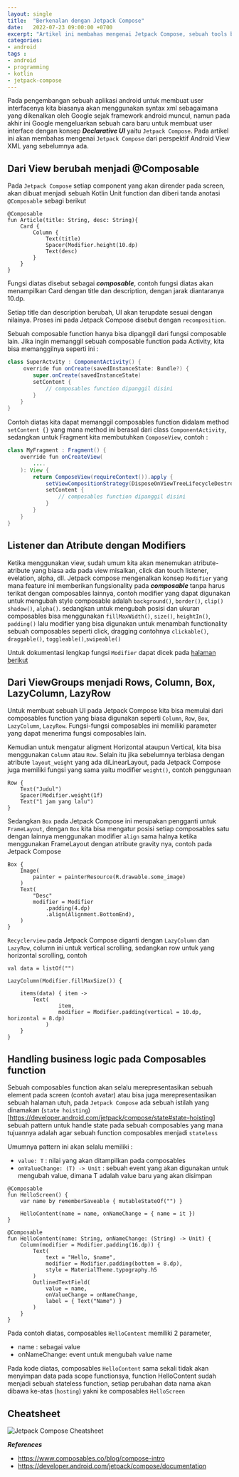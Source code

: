 ```yaml
---
layout: single
title:  "Berkenalan dengan Jetpack Compose"
date:   2022-07-23 09:00:00 +0700
excerpt: "Artikel ini membahas mengenai Jetpack Compose, sebuah tools baru dari Android Teams untuk membangun User Interface pada sebuah aplikasi android"
categories:
- android
tags :
- android
- programming
- kotlin
- jetpack-compose
---
```


Pada pengembangan sebuah aplikasi android untuk membuat user interfacenya kita biasanya akan menggunakan syntax xml sebagaimana yang dikenalkan 
oleh Google sejak framework android muncul, namun pada akhir ini Google mengeluarkan sebuah cara baru untuk membuat user interface dengan konsep ***Declarative UI*** yaitu `Jetpack Compose`. Pada artikel ini akan membahas mengenai `Jetpack Compose` dari perspektif Android View XML yang sebelumnya ada.


## Dari View berubah menjadi @Composable

Pada `Jetpack Compose` setiap component yang akan dirender pada screen, akan dibuat menjadi sebuah Kotlin Unit
function dan diberi tanda anotasi `@Composable` sebagi berikut


````
@Composable
fun Article(title: String, desc: String){
    Card {
        Column {
            Text(title)
            Spacer(Modifier.height(10.dp)
            Text(desc)
        }
    }
}
````

Fungsi diatas disebut sebagai ***composable***, contoh fungsi diatas akan menampilkan Card dengan
title dan description, dengan jarak diantaranya 10.dp.

Setiap title dan description berubah, UI akan terupdate sesuai dengan nilainya. Proses ini pada Jetpack
Compose disebut dengan `recomposition`.

Sebuah composable function hanya bisa dipanggil dari fungsi composable lain. Jika ingin
memanggil sebuah composable function pada Activity, kita bisa memanggilnya seperti ini :

````java
class SuperActvity : ComponentActivity() {
     override fun onCreate(savedInstanceState: Bundle?) {
        super.onCreate(savedInstanceState)
        setContent {
            // composables function dipanggil disini
        }
    }
}
````

Contoh diatas kita dapat memanggil composables function didalam method `setContent {}` yang mana
method ini berasal dari class `ComponentActivity`, sedangkan untuk Fragment kita membutuhkan
`ComposeView`, contoh :


````java
class MyFragment : Fragment() {
    override fun onCreateView(
        ....
    ): View {
        return ComposeView(requireContext()).apply {
            setViewCompositionStrategy(DisposeOnViewTreeLifecycleDestroyed)
            setContent {
                // composables function dipanggil disini
            }
        }
    }
}

````

## Listener dan Atribute dengan Modifiers

Ketika menggunakan view, sudah umum kita akan menemukan atribute-atribute yang biasa ada pada view
misalkan, click dan touch listener, evelation, alpha, dll. Jetpack compose mengenalkan konsep `Modifier`
yang mana feature ini memberikan fungsionality pada ***composable*** tanpa harus terikat dengan 
composables lainnya, contoh modifier yang dapat digunakan untuk mengubah style composable adalah `background()`, `border()`, `clip()`
`shadow()`, `alpha()`. sedangkan untuk mengubah posisi dan ukuran composables bisa menggunakan
`fillMaxWidth()`, `size()`, `heightIn()`, `padding()` lalu modifier yang bisa digunakan untuk menambah 
functionality sebuah composables seperti click, dragging contohnya `clickable()`, `draggable()`, `toggleable()`,`swipeable()`

Untuk dokumentasi lengkap fungsi `Modifier` dapat dicek pada [halaman berikut](https://developer.android.com/jetpack/compose/modifiers-list)

## Dari ViewGroups menjadi Rows, Column, Box, LazyColumn, LazyRow

Untuk membuat sebuah UI pada Jetpack Compose kita bisa memulai dari composables function
yang biasa digunakan seperti `Column`, `Row`, `Box`, `LazyColumn`, `LazyRow`. Fungsi-fungsi 
composables ini memiliki parameter yang dapat menerima fungsi composables lain.

Kemudian untuk mengatur aligment Horizontal ataupun Vertical, kita bisa menggunakan `Column` atau `Row`. Selain itu jika sebelumnya
terbiasa dengan atribute `layout_weight` yang ada diLinearLayout, pada Jetpack Compose juga memiliki fungsi yang sama yaitu
modifier `weight()`, contoh penggunaan

````
Row {
    Text("Judul")
    Spacer(Modifier.weight(1f)
    Text("1 jam yang lalu")
}
````

Sedangkan `Box` pada Jetpack Compose ini merupakan pengganti untuk `FrameLayout`, dengan `Box` kita 
bisa mengatur posisi setiap composables satu dengan lainnya menggunakan modifier `align` sama halnya ketika menggunakan
FrameLayout dengan atribute gravity nya, contoh pada Jetpack Compose

````
Box {
    Image(
        painter = painterResource(R.drawable.some_image)
    )
    Text(
        "Desc"
        modifier = Modifier
            .padding(4.dp)
            .align(Alignment.BottomEnd),
    )
}
````

`Recyclerview` pada Jetpack Compose diganti dengan `LazyColumn` dan `LazyRow`, column ini untuk vertical scrolling, 
sedangkan row untuk yang horizontal scrolling, contoh 

````
val data = listOf("")

LazyColumn(Modifier.fillMaxSize()) {

    items(data) { item ->
        Text(
                item,
                modifier = Modifier.padding(vertical = 10.dp, horizontal = 8.dp)
            )
    }
}

````

## Handling business logic pada Composables function

Sebuah composables function akan selalu merepresentasikan sebuah element pada screen (contoh avatar) atau bisa juga merepresentasikan sebuah halaman utuh, pada `Jetpack Compose` ada sebuah istilah yang dinamakan (`state hoisting`)[https://developer.android.com/jetpack/compose/state#state-hoisting] sebuah pattern untuk handle state pada sebuah composables yang mana tujuannya adalah agar sebuah function composables menjadi `stateless`

Umumnya pattern ini akan selalu memiliki :

- `value: T` : nilai yang akan ditampilkan pada composables
- `onValueChange: (T) -> Unit` : sebuah event yang akan digunakan untuk mengubah value, dimana T adalah value baru yang akan disimpan 

````
@Composable
fun HelloScreen() {
    var name by rememberSaveable { mutableStateOf("") }

    HelloContent(name = name, onNameChange = { name = it })
}

@Composable
fun HelloContent(name: String, onNameChange: (String) -> Unit) {
    Column(modifier = Modifier.padding(16.dp)) {
        Text(
            text = "Hello, $name",
            modifier = Modifier.padding(bottom = 8.dp),
            style = MaterialTheme.typography.h5
        )
        OutlinedTextField(
            value = name,
            onValueChange = onNameChange,
            label = { Text("Name") }
        )
    }
} 
````

Pada contoh diatas, composables `HelloContent` memiliki 2 parameter, 
- name : sebagai value
- onNameChange: event untuk mengubah value name

Pada kode diatas, composables `HelloContent` sama sekali tidak akan menyimpan data pada scope functionsya, function HelloContent sudah menjadi sebuah stateless function, setiap perubahan data nama akan dibawa ke-atas (`hosting`) yakni ke composables `HelloScreen`


## Cheatsheet

![Jetpack Compose Cheatsheet](/assets/images/jetpack-compose/compose-cheat-sheet.webp)



***References***
- https://www.composables.co/blog/compose-intro 
- https://developer.android.com/jetpack/compose/documentation